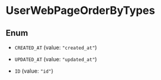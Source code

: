 

# UserWebPageOrderByTypes

## Enum


* `CREATED_AT` (value: `"created_at"`)

* `UPDATED_AT` (value: `"updated_at"`)

* `ID` (value: `"id"`)



